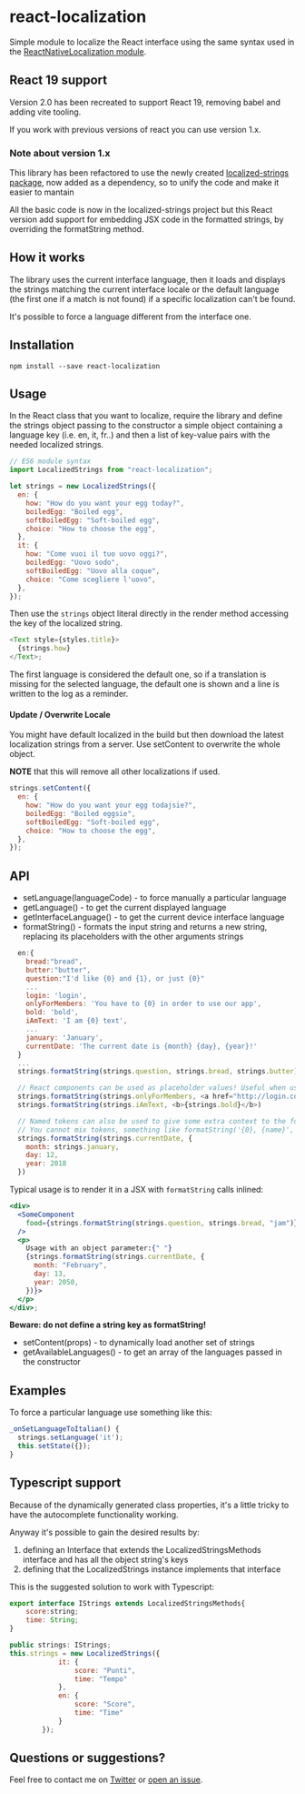 # react-localization

Simple module to localize the React interface using the same syntax used in the
[ReactNativeLocalization module](https://github.com/stefalda/ReactNativeLocalization/).

## React 19 support

Version 2.0 has been recreated to support React 19, removing babel and adding vite tooling. 

If you work with previous versions of react you can use version 1.x.

### Note about version 1.x

This library has been refactored to use the newly created
[localized-strings package](https://github.com/stefalda/localized-strings), now
added as a dependency, so to unify the code and make it easier to mantain

All the basic code is now in the localized-strings project but this React
version add support for embedding JSX code in the formatted strings, by
overriding the formatString method.

## How it works

The library uses the current interface language, then it loads and displays the
strings matching the current interface locale or the default language (the first
one if a match is not found) if a specific localization can't be found.

It's possible to force a language different from the interface one.

## Installation

`npm install --save react-localization`

## Usage

In the React class that you want to localize, require the library and define the
strings object passing to the constructor a simple object containing a language
key (i.e. en, it, fr..) and then a list of key-value pairs with the needed
localized strings.

```js
// ES6 module syntax
import LocalizedStrings from "react-localization";

let strings = new LocalizedStrings({
  en: {
    how: "How do you want your egg today?",
    boiledEgg: "Boiled egg",
    softBoiledEgg: "Soft-boiled egg",
    choice: "How to choose the egg",
  },
  it: {
    how: "Come vuoi il tuo uovo oggi?",
    boiledEgg: "Uovo sodo",
    softBoiledEgg: "Uovo alla coque",
    choice: "Come scegliere l'uovo",
  },
});
```

Then use the `strings` object literal directly in the render method accessing
the key of the localized string.

```js
<Text style={styles.title}>
  {strings.how}
</Text>;
```

The first language is considered the default one, so if a translation is missing
for the selected language, the default one is shown and a line is written to the
log as a reminder.

#### Update / Overwrite Locale

You might have default localized in the build but then download the latest
localization strings from a server. Use setContent to overwrite the whole
object.

**NOTE** that this will remove all other localizations if used.

```js
strings.setContent({
  en: {
    how: "How do you want your egg todajsie?",
    boiledEgg: "Boiled eggsie",
    softBoiledEgg: "Soft-boiled egg",
    choice: "How to choose the egg",
  },
});
```

## API

- setLanguage(languageCode) - to force manually a particular language
- getLanguage() - to get the current displayed language
- getInterfaceLanguage() - to get the current device interface language
- formatString() - formats the input string and returns a new string, replacing
  its placeholders with the other arguments strings

```js
  en:{
    bread:"bread",
    butter:"butter",
    question:"I'd like {0} and {1}, or just {0}"
    ...
    login: 'login',
    onlyForMembers: 'You have to {0} in order to use our app',
    bold: 'bold',
    iAmText: 'I am {0} text',
    ...
    january: 'January',
    currentDate: 'The current date is {month} {day}, {year}!'
  }
  ...
  strings.formatString(strings.question, strings.bread, strings.butter)

  // React components can be used as placeholder values! Useful when using links or customizing style
  strings.formatString(strings.onlyForMembers, <a href="http://login.com">{strings.login}</a>)
  strings.formatString(strings.iAmText, <b>{strings.bold}</b>)

  // Named tokens can also be used to give some extra context to the format strings
  // You cannot mix tokens, something like formatString('{0}, {name}', 'Hello', {name: 'Bob'}) won't work
  strings.formatString(strings.currentDate, {
    month: strings.january,
    day: 12,
    year: 2018
  })
```

Typical usage is to render it in a JSX with `formatString` calls inlined:

```jsx
<div>
  <SomeComponent
    food={strings.formatString(strings.question, strings.bread, "jam")}
  />
  <p>
    Usage with an object parameter:{" "}
    {strings.formatString(strings.currentDate, {
      month: "February",
      day: 13,
      year: 2050,
    })}>
  </p>
</div>;
```

**Beware: do not define a string key as formatString!**

- setContent(props) - to dynamically load another set of strings
- getAvailableLanguages() - to get an array of the languages passed in the
  constructor

## Examples

To force a particular language use something like this:

```js
_onSetLanguageToItalian() {
  strings.setLanguage('it');
  this.setState({});
}
```

## Typescript support

Because of the dynamically generated class properties, it's a little tricky to
have the autocomplete functionality working.

Anyway it's possible to gain the desired results by:

1. defining an Interface that extends the LocalizedStringsMethods interface and
   has all the object string's keys
2. defining that the LocalizedStrings instance implements that interface

This is the suggested solution to work with Typescript:

```js
export interface IStrings extends LocalizedStringsMethods{
    score:string;
    time: String;
}

public strings: IStrings;
this.strings = new LocalizedStrings({
            it: {
                score: "Punti",
                time: "Tempo"
            },
            en: {
                score: "Score",
                time: "Time"
            }
        });
```

## Questions or suggestions?

Feel free to contact me on [Twitter](https://twitter.com/talpaz) or
[open an issue](https://github.com/stefalda/react-localization/issues/new).
